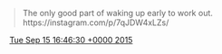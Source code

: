 > The only good part of waking up early to work out\. https://instagram\.com/p/7qJDW4xLZs/

<img src="../../media/tweet.ico" width="12" /> [Tue Sep 15 16:46:30 +0000 2015](https://twitter.com/timwasson/status/643828246551875584)
